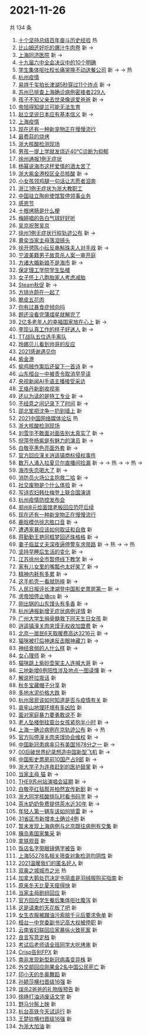 # 2021-11-26

共 134 条

<!-- BEGIN -->
<!-- 最后更新时间 Fri Nov 26 2021 11:15:22 GMT+0800 (China Standard Time) -->

1. [十个坚持总结百年奋斗历史经验](https://s.weibo.com//weibo?q=%23%E5%8D%81%E4%B8%AA%E5%9D%9A%E6%8C%81%E6%80%BB%E7%BB%93%E7%99%BE%E5%B9%B4%E5%A5%8B%E6%96%97%E5%8E%86%E5%8F%B2%E7%BB%8F%E9%AA%8C%23&Refer=new_time)
   热
1. [比山姆还好吃的爆汁牛肉卷](https://s.weibo.com//weibo?q=%23%E6%AF%94%E5%B1%B1%E5%A7%86%E8%BF%98%E5%A5%BD%E5%90%83%E7%9A%84%E7%88%86%E6%B1%81%E7%89%9B%E8%82%89%E5%8D%B7%23&Refer=top)
   新 ->
1. [上海同济医院](https://s.weibo.com//weibo?q=%E4%B8%8A%E6%B5%B7%E5%90%8C%E6%B5%8E%E5%8C%BB%E9%99%A2&Refer=top)
   新 ->
1. [十九届六中全会决议中的10个明确](https://s.weibo.com//weibo?q=%23%E5%8D%81%E4%B9%9D%E5%B1%8A%E5%85%AD%E4%B8%AD%E5%85%A8%E4%BC%9A%E5%86%B3%E8%AE%AE%E4%B8%AD%E7%9A%8410%E4%B8%AA%E6%98%8E%E7%A1%AE%23&Refer=top)
1. [学生集体呕吐校长痛哭换不动送餐公司](https://s.weibo.com//weibo?q=%23%E5%AD%A6%E7%94%9F%E9%9B%86%E4%BD%93%E5%91%95%E5%90%90%E6%A0%A1%E9%95%BF%E7%97%9B%E5%93%AD%E6%8D%A2%E4%B8%8D%E5%8A%A8%E9%80%81%E9%A4%90%E5%85%AC%E5%8F%B8%23&Refer=top)
   新 -> -> 热
1. [杭州疫情](https://s.weibo.com//weibo?q=%E6%9D%AD%E5%B7%9E%E7%96%AB%E6%83%85&Refer=top)
1. [易烊千玺拍长津湖5秒穿过11个炸点](https://s.weibo.com//weibo?q=%23%E6%98%93%E7%83%8A%E5%8D%83%E7%8E%BA%E6%8B%8D%E9%95%BF%E6%B4%A5%E6%B9%965%E7%A7%92%E7%A9%BF%E8%BF%8711%E4%B8%AA%E7%82%B8%E7%82%B9%23&Refer=top)
   新 ->
1. [苏州已排查上海确诊病例密接者229人](https://s.weibo.com//weibo?q=%23%E8%8B%8F%E5%B7%9E%E5%B7%B2%E6%8E%92%E6%9F%A5%E4%B8%8A%E6%B5%B7%E7%A1%AE%E8%AF%8A%E7%97%85%E4%BE%8B%E5%AF%86%E6%8E%A5%E8%80%85229%E4%BA%BA%23&Refer=top)
1. [孩子不知父亲去世录像说爱爸爸](https://s.weibo.com//weibo?q=%23%E5%AD%A9%E5%AD%90%E4%B8%8D%E7%9F%A5%E7%88%B6%E4%BA%B2%E5%8E%BB%E4%B8%96%E5%BD%95%E5%83%8F%E8%AF%B4%E7%88%B1%E7%88%B8%E7%88%B8%23&Refer=top)
   新 ->
1. [帝旭得知缇兰可能无法生育](https://s.weibo.com//weibo?q=%23%E5%B8%9D%E6%97%AD%E5%BE%97%E7%9F%A5%E7%BC%87%E5%85%B0%E5%8F%AF%E8%83%BD%E6%97%A0%E6%B3%95%E7%94%9F%E8%82%B2%23&Refer=top)
1. [赵立坚说日本应有基本信义](https://s.weibo.com//weibo?q=%23%E8%B5%B5%E7%AB%8B%E5%9D%9A%E8%AF%B4%E6%97%A5%E6%9C%AC%E5%BA%94%E6%9C%89%E5%9F%BA%E6%9C%AC%E4%BF%A1%E4%B9%89%23&Refer=top)
   新 ->
1. [上海疫情](https://s.weibo.com//weibo?q=%23%E4%B8%8A%E6%B5%B7%E7%96%AB%E6%83%85%23&Refer=top)
1. [现在还有一种新宠物正在慢慢流行](https://s.weibo.com//weibo?q=%E7%8E%B0%E5%9C%A8%E8%BF%98%E6%9C%89%E4%B8%80%E7%A7%8D%E6%96%B0%E5%AE%A0%E7%89%A9%E6%AD%A3%E5%9C%A8%E6%85%A2%E6%85%A2%E6%B5%81%E8%A1%8C&Refer=top)
1. [最费蒜的烧烤](https://s.weibo.com//weibo?q=%23%E6%9C%80%E8%B4%B9%E8%92%9C%E7%9A%84%E7%83%A7%E7%83%A4%23&Refer=top)
1. [浙大核酸检测现场](https://s.weibo.com//weibo?q=%E6%B5%99%E5%A4%A7%E6%A0%B8%E9%85%B8%E6%A3%80%E6%B5%8B%E7%8E%B0%E5%9C%BA&Refer=top)
1. [男孩一提上学就发烧近40℃诊断为抑郁](https://s.weibo.com//weibo?q=%23%E7%94%B7%E5%AD%A9%E4%B8%80%E6%8F%90%E4%B8%8A%E5%AD%A6%E5%B0%B1%E5%8F%91%E7%83%A7%E8%BF%9140%E2%84%83%E8%AF%8A%E6%96%AD%E4%B8%BA%E6%8A%91%E9%83%81%23&Refer=top)
1. [徐州通报1例无症状](https://s.weibo.com//weibo?q=%23%E5%BE%90%E5%B7%9E%E9%80%9A%E6%8A%A51%E4%BE%8B%E6%97%A0%E7%97%87%E7%8A%B6%23&Refer=top)
1. [杨幂说海市这杯爱情的酒太苦了](https://s.weibo.com//weibo?q=%23%E6%9D%A8%E5%B9%82%E8%AF%B4%E6%B5%B7%E5%B8%82%E8%BF%99%E6%9D%AF%E7%88%B1%E6%83%85%E7%9A%84%E9%85%92%E5%A4%AA%E8%8B%A6%E4%BA%86%23&Refer=top)
1. [浙大紫金港校区全员核酸](https://s.weibo.com//weibo?q=%23%E6%B5%99%E5%A4%A7%E7%B4%AB%E9%87%91%E6%B8%AF%E6%A0%A1%E5%8C%BA%E5%85%A8%E5%91%98%E6%A0%B8%E9%85%B8%23&Refer=top)
   新 ->
1. [小女孩领鸡腿一句话让志愿者泪奔](https://s.weibo.com//weibo?q=%23%E5%B0%8F%E5%A5%B3%E5%AD%A9%E9%A2%86%E9%B8%A1%E8%85%BF%E4%B8%80%E5%8F%A5%E8%AF%9D%E8%AE%A9%E5%BF%97%E6%84%BF%E8%80%85%E6%B3%AA%E5%A5%94%23&Refer=top)
1. [浙江1例无症状为浙大教职工](https://s.weibo.com//weibo?q=%23%E6%B5%99%E6%B1%9F1%E4%BE%8B%E6%97%A0%E7%97%87%E7%8A%B6%E4%B8%BA%E6%B5%99%E5%A4%A7%E6%95%99%E8%81%8C%E5%B7%A5%23&Refer=top)
1. [中国驻立陶宛使馆暂停领事业务](https://s.weibo.com//weibo?q=%23%E4%B8%AD%E5%9B%BD%E9%A9%BB%E7%AB%8B%E9%99%B6%E5%AE%9B%E4%BD%BF%E9%A6%86%E6%9A%82%E5%81%9C%E9%A2%86%E4%BA%8B%E4%B8%9A%E5%8A%A1%23&Refer=top)
1. [感恩节](https://s.weibo.com//weibo?q=%E6%84%9F%E6%81%A9%E8%8A%82&Refer=top)
1. [十根烤肠是什么梗](https://s.weibo.com//weibo?q=%23%E5%8D%81%E6%A0%B9%E7%83%A4%E8%82%A0%E6%98%AF%E4%BB%80%E4%B9%88%E6%A2%97%23&Refer=top)
1. [梅婷唱的告白气球好好听](https://s.weibo.com//weibo?q=%23%E6%A2%85%E5%A9%B7%E5%94%B1%E7%9A%84%E5%91%8A%E7%99%BD%E6%B0%94%E7%90%83%E5%A5%BD%E5%A5%BD%E5%90%AC%23&Refer=top)
1. [吴京祝贺吴京](https://s.weibo.com//weibo?q=%23%E5%90%B4%E4%BA%AC%E7%A5%9D%E8%B4%BA%E5%90%B4%E4%BA%AC%23&Refer=top)
1. [徐州1例无症状行程轨迹公布](https://s.weibo.com//weibo?q=%23%E5%BE%90%E5%B7%9E1%E4%BE%8B%E6%97%A0%E7%97%87%E7%8A%B6%E8%A1%8C%E7%A8%8B%E8%BD%A8%E8%BF%B9%E5%85%AC%E5%B8%83%23&Refer=top)
   新 ->
1. [黄奕当家主母落泪镜头](https://s.weibo.com//weibo?q=%23%E9%BB%84%E5%A5%95%E5%BD%93%E5%AE%B6%E4%B8%BB%E6%AF%8D%E8%90%BD%E6%B3%AA%E9%95%9C%E5%A4%B4%23&Refer=top)
1. [徐开骋陈小纭反串斛珠夫人对手戏](https://s.weibo.com//weibo?q=%23%E5%BE%90%E5%BC%80%E9%AA%8B%E9%99%88%E5%B0%8F%E7%BA%AD%E5%8F%8D%E4%B8%B2%E6%96%9B%E7%8F%A0%E5%A4%AB%E4%BA%BA%E5%AF%B9%E6%89%8B%E6%88%8F%23&Refer=top)
   新 ->
1. [宁波美籍男子故意杀人案一审开庭](https://s.weibo.com//weibo?q=%23%E5%AE%81%E6%B3%A2%E7%BE%8E%E7%B1%8D%E7%94%B7%E5%AD%90%E6%95%85%E6%84%8F%E6%9D%80%E4%BA%BA%E6%A1%88%E4%B8%80%E5%AE%A1%E5%BC%80%E5%BA%AD%23&Refer=top)
1. [方诸大婚新娘不是海市](https://s.weibo.com//weibo?q=%23%E6%96%B9%E8%AF%B8%E5%A4%A7%E5%A9%9A%E6%96%B0%E5%A8%98%E4%B8%8D%E6%98%AF%E6%B5%B7%E5%B8%82%23&Refer=top)
   新 ->
1. [保定理工学院学生坠楼](https://s.weibo.com//weibo?q=%E4%BF%9D%E5%AE%9A%E7%90%86%E5%B7%A5%E5%AD%A6%E9%99%A2%E5%AD%A6%E7%94%9F%E5%9D%A0%E6%A5%BC&Refer=top)
1. [女子怀上八胞胎家人考虑减胎](https://s.weibo.com//weibo?q=%23%E5%A5%B3%E5%AD%90%E6%80%80%E4%B8%8A%E5%85%AB%E8%83%9E%E8%83%8E%E5%AE%B6%E4%BA%BA%E8%80%83%E8%99%91%E5%87%8F%E8%83%8E%23&Refer=top)
1. [Steam秋促](https://s.weibo.com//weibo?q=%23Steam%E7%A7%8B%E4%BF%83%23&Refer=top)
   新 ->
1. [方琦许蔚在一起了](https://s.weibo.com//weibo?q=%23%E6%96%B9%E7%90%A6%E8%AE%B8%E8%94%9A%E5%9C%A8%E4%B8%80%E8%B5%B7%E4%BA%86%23&Refer=top)
1. [脆皮五花肉](https://s.weibo.com//weibo?q=%23%E8%84%86%E7%9A%AE%E4%BA%94%E8%8A%B1%E8%82%89%23&Refer=top)
1. [你有过暴食症倾向吗](https://s.weibo.com//weibo?q=%23%E4%BD%A0%E6%9C%89%E8%BF%87%E6%9A%B4%E9%A3%9F%E7%97%87%E5%80%BE%E5%90%91%E5%90%97%23&Refer=top)
1. [题还没看完蒲熠星就解完了](https://s.weibo.com//weibo?q=%23%E9%A2%98%E8%BF%98%E6%B2%A1%E7%9C%8B%E5%AE%8C%E8%92%B2%E7%86%A0%E6%98%9F%E5%B0%B1%E8%A7%A3%E5%AE%8C%E4%BA%86%23&Refer=top)
1. [2亿多老年人的幸福国家放在心上](https://s.weibo.com//weibo?q=%232%E4%BA%BF%E5%A4%9A%E8%80%81%E5%B9%B4%E4%BA%BA%E7%9A%84%E5%B9%B8%E7%A6%8F%E5%9B%BD%E5%AE%B6%E6%94%BE%E5%9C%A8%E5%BF%83%E4%B8%8A%23&Refer=top)
   新 ->
1. [李现认真工作的样子好迷人](https://s.weibo.com//weibo?q=%23%E6%9D%8E%E7%8E%B0%E8%AE%A4%E7%9C%9F%E5%B7%A5%E4%BD%9C%E7%9A%84%E6%A0%B7%E5%AD%90%E5%A5%BD%E8%BF%B7%E4%BA%BA%23&Refer=top)
   新 ->
1. [TT战队五位选手离队](https://s.weibo.com//weibo?q=%23TT%E6%88%98%E9%98%9F%E4%BA%94%E4%BD%8D%E9%80%89%E6%89%8B%E7%A6%BB%E9%98%9F%23&Refer=top)
1. [玲娜贝儿看到帅哥的反应](https://s.weibo.com//weibo?q=%23%E7%8E%B2%E5%A8%9C%E8%B4%9D%E5%84%BF%E7%9C%8B%E5%88%B0%E5%B8%85%E5%93%A5%E7%9A%84%E5%8F%8D%E5%BA%94%23&Refer=top)
1. [2021感谢遇见你](https://s.weibo.com//weibo?q=%232021%E6%84%9F%E8%B0%A2%E9%81%87%E8%A7%81%E4%BD%A0%23&Refer=top)
1. [紫金港](https://s.weibo.com//weibo?q=%E7%B4%AB%E9%87%91%E6%B8%AF&Refer=top)
1. [偷鸡贼作案后还留下一首诗](https://s.weibo.com//weibo?q=%23%E5%81%B7%E9%B8%A1%E8%B4%BC%E4%BD%9C%E6%A1%88%E5%90%8E%E8%BF%98%E7%95%99%E4%B8%8B%E4%B8%80%E9%A6%96%E8%AF%97%23&Refer=top)
   新 ->
1. [山东桓台一中被责令取消早早读](https://s.weibo.com//weibo?q=%23%E5%B1%B1%E4%B8%9C%E6%A1%93%E5%8F%B0%E4%B8%80%E4%B8%AD%E8%A2%AB%E8%B4%A3%E4%BB%A4%E5%8F%96%E6%B6%88%E6%97%A9%E6%97%A9%E8%AF%BB%23&Refer=top)
1. [央视新闻AI手语主播接受采访](https://s.weibo.com//weibo?q=%23%E5%A4%AE%E8%A7%86%E6%96%B0%E9%97%BBAI%E6%89%8B%E8%AF%AD%E4%B8%BB%E6%92%AD%E6%8E%A5%E5%8F%97%E9%87%87%E8%AE%BF%23&Refer=top)
1. [王珞丹新剧收视率](https://s.weibo.com//weibo?q=%23%E7%8E%8B%E7%8F%9E%E4%B8%B9%E6%96%B0%E5%89%A7%E6%94%B6%E8%A7%86%E7%8E%87%23&Refer=top)
1. [还以为读的是特工专业](https://s.weibo.com//weibo?q=%23%E8%BF%98%E4%BB%A5%E4%B8%BA%E8%AF%BB%E7%9A%84%E6%98%AF%E7%89%B9%E5%B7%A5%E4%B8%93%E4%B8%9A%23&Refer=top)
   新 ->
1. [不经意之间记录下了时间](https://s.weibo.com//weibo?q=%23%E4%B8%8D%E7%BB%8F%E6%84%8F%E4%B9%8B%E9%97%B4%E8%AE%B0%E5%BD%95%E4%B8%8B%E4%BA%86%E6%97%B6%E9%97%B4%23&Refer=top)
   新 ->
1. [邵北笙把沈争一扔到墙上](https://s.weibo.com//weibo?q=%23%E9%82%B5%E5%8C%97%E7%AC%99%E6%8A%8A%E6%B2%88%E4%BA%89%E4%B8%80%E6%89%94%E5%88%B0%E5%A2%99%E4%B8%8A%23&Refer=top)
   新
1. [2021中国网络媒体论坛](https://s.weibo.com//weibo?q=%232021%E4%B8%AD%E5%9B%BD%E7%BD%91%E7%BB%9C%E5%AA%92%E4%BD%93%E8%AE%BA%E5%9D%9B%23&Refer=new_time)
   热
1. [浙大核酸检测现场](https://s.weibo.com//weibo?q=%23%E6%B5%99%E5%A4%A7%E6%A0%B8%E9%85%B8%E6%A3%80%E6%B5%8B%E7%8E%B0%E5%9C%BA%23&Refer=top)
1. [刘雪华不敢面对面告别太真实了](https://s.weibo.com//weibo?q=%23%E5%88%98%E9%9B%AA%E5%8D%8E%E4%B8%8D%E6%95%A2%E9%9D%A2%E5%AF%B9%E9%9D%A2%E5%91%8A%E5%88%AB%E5%A4%AA%E7%9C%9F%E5%AE%9E%E4%BA%86%23&Refer=top)
   新 ->
1. [倪萍夸杨紫是有魅力的演员](https://s.weibo.com//weibo?q=%23%E5%80%AA%E8%90%8D%E5%A4%B8%E6%9D%A8%E7%B4%AB%E6%98%AF%E6%9C%89%E9%AD%85%E5%8A%9B%E7%9A%84%E6%BC%94%E5%91%98%23&Refer=top)
   新 ->
1. [白敬亭黑色亮面外套](https://s.weibo.com//weibo?q=%23%E7%99%BD%E6%95%AC%E4%BA%AD%E9%BB%91%E8%89%B2%E4%BA%AE%E9%9D%A2%E5%A4%96%E5%A5%97%23&Refer=top)
   新 ->
1. [官方回应潼关逍遥镇商标侵权事件](https://s.weibo.com//weibo?q=%23%E5%AE%98%E6%96%B9%E5%9B%9E%E5%BA%94%E6%BD%BC%E5%85%B3%E9%80%8D%E9%81%A5%E9%95%87%E5%95%86%E6%A0%87%E4%BE%B5%E6%9D%83%E4%BA%8B%E4%BB%B6%23&Refer=top)
1. [数万人涌入拉夏贝尔直播间捡漏](https://s.weibo.com//weibo?q=%23%E6%95%B0%E4%B8%87%E4%BA%BA%E6%B6%8C%E5%85%A5%E6%8B%89%E5%A4%8F%E8%B4%9D%E5%B0%94%E7%9B%B4%E6%92%AD%E9%97%B4%E6%8D%A1%E6%BC%8F%23&Refer=top)
   新 -> -> 热 -> -> 热 ->
1. [海市失恋喝大了](https://s.weibo.com//weibo?q=%23%E6%B5%B7%E5%B8%82%E5%A4%B1%E6%81%8B%E5%96%9D%E5%A4%A7%E4%BA%86%23&Refer=top)
   新 ->
1. [消防员火场公主抱救二哈](https://s.weibo.com//weibo?q=%23%E6%B6%88%E9%98%B2%E5%91%98%E7%81%AB%E5%9C%BA%E5%85%AC%E4%B8%BB%E6%8A%B1%E6%95%91%E4%BA%8C%E5%93%88%23&Refer=top)
   新 ->
1. [社交废物是个什么体验](https://s.weibo.com//weibo?q=%23%E7%A4%BE%E4%BA%A4%E5%BA%9F%E7%89%A9%E6%98%AF%E4%B8%AA%E4%BB%80%E4%B9%88%E4%BD%93%E9%AA%8C%23&Refer=top)
   新 ->
1. [写诗农妇韩仕梅登上联合国演讲](https://s.weibo.com//weibo?q=%23%E5%86%99%E8%AF%97%E5%86%9C%E5%A6%87%E9%9F%A9%E4%BB%95%E6%A2%85%E7%99%BB%E4%B8%8A%E8%81%94%E5%90%88%E5%9B%BD%E6%BC%94%E8%AE%B2%23&Refer=top)
1. [杭州疫情防控发布会](https://s.weibo.com//weibo?q=%23%E6%9D%AD%E5%B7%9E%E7%96%AB%E6%83%85%E9%98%B2%E6%8E%A7%E5%8F%91%E5%B8%83%E4%BC%9A%23&Refer=top)
1. [郑州8元烩面馆老板回应恐吓后续](https://s.weibo.com//weibo?q=%23%E9%83%91%E5%B7%9E8%E5%85%83%E7%83%A9%E9%9D%A2%E9%A6%86%E8%80%81%E6%9D%BF%E5%9B%9E%E5%BA%94%E6%81%90%E5%90%93%E5%90%8E%E7%BB%AD%23&Refer=top)
1. [现在还有一种新宠物正在慢慢流行](https://s.weibo.com//weibo?q=%23%E7%8E%B0%E5%9C%A8%E8%BF%98%E6%9C%89%E4%B8%80%E7%A7%8D%E6%96%B0%E5%AE%A0%E7%89%A9%E6%AD%A3%E5%9C%A8%E6%85%A2%E6%85%A2%E6%B5%81%E8%A1%8C%23&Refer=top)
1. [鹿晗模仿徐志胜口音](https://s.weibo.com//weibo?q=%23%E9%B9%BF%E6%99%97%E6%A8%A1%E4%BB%BF%E5%BE%90%E5%BF%97%E8%83%9C%E5%8F%A3%E9%9F%B3%23&Refer=top)
   新 ->
1. [遭遇家暴应该如何取证和自救](https://s.weibo.com//weibo?q=%23%E9%81%AD%E9%81%87%E5%AE%B6%E6%9A%B4%E5%BA%94%E8%AF%A5%E5%A6%82%E4%BD%95%E5%8F%96%E8%AF%81%E5%92%8C%E8%87%AA%E6%95%91%23&Refer=top)
   新
1. [蒋勤勤王艳同框梦回还珠格格](https://s.weibo.com//weibo?q=%23%E8%92%8B%E5%8B%A4%E5%8B%A4%E7%8E%8B%E8%89%B3%E5%90%8C%E6%A1%86%E6%A2%A6%E5%9B%9E%E8%BF%98%E7%8F%A0%E6%A0%BC%E6%A0%BC%23&Refer=top)
   新 ->
1. [妻子临盆丈夫深夜逼停警车求带路](https://s.weibo.com//weibo?q=%23%E5%A6%BB%E5%AD%90%E4%B8%B4%E7%9B%86%E4%B8%88%E5%A4%AB%E6%B7%B1%E5%A4%9C%E9%80%BC%E5%81%9C%E8%AD%A6%E8%BD%A6%E6%B1%82%E5%B8%A6%E8%B7%AF%23&Refer=top)
   新 -> 热 -> -> 热
1. [坚持早睡后生活的变化](https://s.weibo.com//weibo?q=%23%E5%9D%9A%E6%8C%81%E6%97%A9%E7%9D%A1%E5%90%8E%E7%94%9F%E6%B4%BB%E7%9A%84%E5%8F%98%E5%8C%96%23&Refer=top)
   新 ->
1. [江苏徐州全市暂停线下教学](https://s.weibo.com//weibo?q=%23%E6%B1%9F%E8%8B%8F%E5%BE%90%E5%B7%9E%E5%85%A8%E5%B8%82%E6%9A%82%E5%81%9C%E7%BA%BF%E4%B8%8B%E6%95%99%E5%AD%A6%23&Refer=top)
   新 ->
1. [家有儿女里的嘴瓢也太好笑了](https://s.weibo.com//weibo?q=%23%E5%AE%B6%E6%9C%89%E5%84%BF%E5%A5%B3%E9%87%8C%E7%9A%84%E5%98%B4%E7%93%A2%E4%B9%9F%E5%A4%AA%E5%A5%BD%E7%AC%91%E4%BA%86%23&Refer=top)
   新 ->
1. [精神内耗有多累](https://s.weibo.com//weibo?q=%23%E7%B2%BE%E7%A5%9E%E5%86%85%E8%80%97%E6%9C%89%E5%A4%9A%E7%B4%AF%23&Refer=top)
   新 ->
1. [这手机壳一看就防摔](https://s.weibo.com//weibo?q=%23%E8%BF%99%E6%89%8B%E6%9C%BA%E5%A3%B3%E4%B8%80%E7%9C%8B%E5%B0%B1%E9%98%B2%E6%91%94%23&Refer=top)
   新 ->
1. [人民日报评长津湖登中国影史票房第一](https://s.weibo.com//weibo?q=%23%E4%BA%BA%E6%B0%91%E6%97%A5%E6%8A%A5%E8%AF%84%E9%95%BF%E6%B4%A5%E6%B9%96%E7%99%BB%E4%B8%AD%E5%9B%BD%E5%BD%B1%E5%8F%B2%E7%A5%A8%E6%88%BF%E7%AC%AC%E4%B8%80%23&Refer=top)
   新 ->
1. [求帝旭停止嗑cp](https://s.weibo.com//weibo?q=%23%E6%B1%82%E5%B8%9D%E6%97%AD%E5%81%9C%E6%AD%A2%E5%97%91cp%23&Refer=top)
   新 ->
1. [刚出锅的山东馒头有多香](https://s.weibo.com//weibo?q=%23%E5%88%9A%E5%87%BA%E9%94%85%E7%9A%84%E5%B1%B1%E4%B8%9C%E9%A6%92%E5%A4%B4%E6%9C%89%E5%A4%9A%E9%A6%99%23&Refer=top)
   新 ->
1. [杭州通报新增无症状病例详情](https://s.weibo.com//weibo?q=%23%E6%9D%AD%E5%B7%9E%E9%80%9A%E6%8A%A5%E6%96%B0%E5%A2%9E%E6%97%A0%E7%97%87%E7%8A%B6%E7%97%85%E4%BE%8B%E8%AF%A6%E6%83%85%23&Refer=top)
   新
1. [广州大学生捐骨髓救下同天生日女孩](https://s.weibo.com//weibo?q=%23%E5%B9%BF%E5%B7%9E%E5%A4%A7%E5%AD%A6%E7%94%9F%E6%8D%90%E9%AA%A8%E9%AB%93%E6%95%91%E4%B8%8B%E5%90%8C%E5%A4%A9%E7%94%9F%E6%97%A5%E5%A5%B3%E5%AD%A9%23&Refer=top)
   新
1. [逍遥镇潼关肉夹馍无权收加盟费](https://s.weibo.com//weibo?q=%23%E9%80%8D%E9%81%A5%E9%95%87%E6%BD%BC%E5%85%B3%E8%82%89%E5%A4%B9%E9%A6%8D%E6%97%A0%E6%9D%83%E6%94%B6%E5%8A%A0%E7%9B%9F%E8%B4%B9%23&Refer=top)
   新 ->
1. [北京一居民6天取暖费高达3216元](https://s.weibo.com//weibo?q=%23%E5%8C%97%E4%BA%AC%E4%B8%80%E5%B1%85%E6%B0%916%E5%A4%A9%E5%8F%96%E6%9A%96%E8%B4%B9%E9%AB%98%E8%BE%BE3216%E5%85%83%23&Refer=top)
   新 ->
1. [猫咪被打后神速反击眼神藏刀](https://s.weibo.com//weibo?q=%23%E7%8C%AB%E5%92%AA%E8%A2%AB%E6%89%93%E5%90%8E%E7%A5%9E%E9%80%9F%E5%8F%8D%E5%87%BB%E7%9C%BC%E7%A5%9E%E8%97%8F%E5%88%80%23&Refer=top)
   新 ->
1. [神经衰弱的人什么样](https://s.weibo.com//weibo?q=%23%E7%A5%9E%E7%BB%8F%E8%A1%B0%E5%BC%B1%E7%9A%84%E4%BA%BA%E4%BB%80%E4%B9%88%E6%A0%B7%23&Refer=top)
   新 ->
1. [女心理师](https://s.weibo.com//weibo?q=%E5%A5%B3%E5%BF%83%E7%90%86%E5%B8%88&Refer=top)
   新 ->
1. [猫咪跳上紫砂壶架主人连喊大哥](https://s.weibo.com//weibo?q=%23%E7%8C%AB%E5%92%AA%E8%B7%B3%E4%B8%8A%E7%B4%AB%E7%A0%82%E5%A3%B6%E6%9E%B6%E4%B8%BB%E4%BA%BA%E8%BF%9E%E5%96%8A%E5%A4%A7%E5%93%A5%23&Refer=top)
   新 ->
1. [三地新增6例阳性涉及地点一图读懂](https://s.weibo.com//weibo?q=%23%E4%B8%89%E5%9C%B0%E6%96%B0%E5%A2%9E6%E4%BE%8B%E9%98%B3%E6%80%A7%E6%B6%89%E5%8F%8A%E5%9C%B0%E7%82%B9%E4%B8%80%E5%9B%BE%E8%AF%BB%E6%87%82%23&Refer=top)
   新 ->
1. [解说杯垃圾话](https://s.weibo.com//weibo?q=%23%E8%A7%A3%E8%AF%B4%E6%9D%AF%E5%9E%83%E5%9C%BE%E8%AF%9D%23&Refer=top)
   新
1. [秋冬宝藏帽子分享](https://s.weibo.com//weibo?q=%23%E7%A7%8B%E5%86%AC%E5%AE%9D%E8%97%8F%E5%B8%BD%E5%AD%90%E5%88%86%E4%BA%AB%23&Refer=top)
   新
1. [多地水泥价格大跌](https://s.weibo.com//weibo?q=%23%E5%A4%9A%E5%9C%B0%E6%B0%B4%E6%B3%A5%E4%BB%B7%E6%A0%BC%E5%A4%A7%E8%B7%8C%23&Refer=top)
   新
1. [杭州居民该如何知道是否与疫情有关](https://s.weibo.com//weibo?q=%23%E6%9D%AD%E5%B7%9E%E5%B1%85%E6%B0%91%E8%AF%A5%E5%A6%82%E4%BD%95%E7%9F%A5%E9%81%93%E6%98%AF%E5%90%A6%E4%B8%8E%E7%96%AB%E6%83%85%E6%9C%89%E5%85%B3%23&Refer=top)
   新
1. [哀牢山地理环境有多凶险](https://s.weibo.com//weibo?q=%23%E5%93%80%E7%89%A2%E5%B1%B1%E5%9C%B0%E7%90%86%E7%8E%AF%E5%A2%83%E6%9C%89%E5%A4%9A%E5%87%B6%E9%99%A9%23&Refer=top)
   新
1. [面对家庭暴力要勇敢说不](https://s.weibo.com//weibo?q=%23%E9%9D%A2%E5%AF%B9%E5%AE%B6%E5%BA%AD%E6%9A%B4%E5%8A%9B%E8%A6%81%E5%8B%87%E6%95%A2%E8%AF%B4%E4%B8%8D%23&Refer=top)
   新
1. [老人坠楼倒挂窗台女孩紧抱半小时](https://s.weibo.com//weibo?q=%23%E8%80%81%E4%BA%BA%E5%9D%A0%E6%A5%BC%E5%80%92%E6%8C%82%E7%AA%97%E5%8F%B0%E5%A5%B3%E5%AD%A9%E7%B4%A7%E6%8A%B1%E5%8D%8A%E5%B0%8F%E6%97%B6%23&Refer=top)
   新 ->
1. [上海一确诊病例在京轨迹公布](https://s.weibo.com//weibo?q=%23%E4%B8%8A%E6%B5%B7%E4%B8%80%E7%A1%AE%E8%AF%8A%E7%97%85%E4%BE%8B%E5%9C%A8%E4%BA%AC%E8%BD%A8%E8%BF%B9%E5%85%AC%E5%B8%83%23&Refer=top)
   新 -> 热
1. [官方叫停潼关肉夹馍协会维权](https://s.weibo.com//weibo?q=%23%E5%AE%98%E6%96%B9%E5%8F%AB%E5%81%9C%E6%BD%BC%E5%85%B3%E8%82%89%E5%A4%B9%E9%A6%8D%E5%8D%8F%E4%BC%9A%E7%BB%B4%E6%9D%83%23&Refer=top)
   新 ->
1. [中国新冠患病率只有美国1678分之一](https://s.weibo.com//weibo?q=%23%E4%B8%AD%E5%9B%BD%E6%96%B0%E5%86%A0%E6%82%A3%E7%97%85%E7%8E%87%E5%8F%AA%E6%9C%89%E7%BE%8E%E5%9B%BD1678%E5%88%86%E4%B9%8B%E4%B8%80%23&Refer=top)
   新 ->
1. [00后破世界纪录想造中国新型飞机](https://s.weibo.com//weibo?q=%2300%E5%90%8E%E7%A0%B4%E4%B8%96%E7%95%8C%E7%BA%AA%E5%BD%95%E6%83%B3%E9%80%A0%E4%B8%AD%E5%9B%BD%E6%96%B0%E5%9E%8B%E9%A3%9E%E6%9C%BA%23&Refer=top)
   新 ->
1. [中国影史票房前10国产占9部](https://s.weibo.com//weibo?q=%23%E4%B8%AD%E5%9B%BD%E5%BD%B1%E5%8F%B2%E7%A5%A8%E6%88%BF%E5%89%8D10%E5%9B%BD%E4%BA%A7%E5%8D%A09%E9%83%A8%23&Refer=top)
   新 ->
1. [浙大学子为连夜赶到的医护鼓掌](https://s.weibo.com//weibo?q=%23%E6%B5%99%E5%A4%A7%E5%AD%A6%E5%AD%90%E4%B8%BA%E8%BF%9E%E5%A4%9C%E8%B5%B6%E5%88%B0%E7%9A%84%E5%8C%BB%E6%8A%A4%E9%BC%93%E6%8E%8C%23&Refer=top)
   新 ->
1. [当家主母 猫](https://s.weibo.com//weibo?q=%E5%BD%93%E5%AE%B6%E4%B8%BB%E6%AF%8D%20%E7%8C%AB&Refer=top)
   新 ->
1. [THE9苏州站演唱会延期](https://s.weibo.com//weibo?q=%23THE9%E8%8B%8F%E5%B7%9E%E7%AB%99%E6%BC%94%E5%94%B1%E4%BC%9A%E5%BB%B6%E6%9C%9F%23&Refer=top)
   新 ->
1. [白敬亭红毯帮井柏然宣传新剧](https://s.weibo.com//weibo?q=%23%E7%99%BD%E6%95%AC%E4%BA%AD%E7%BA%A2%E6%AF%AF%E5%B8%AE%E4%BA%95%E6%9F%8F%E7%84%B6%E5%AE%A3%E4%BC%A0%E6%96%B0%E5%89%A7%23&Refer=top)
   新 ->
1. [浙大同学核酸排队时看书码字](https://s.weibo.com//weibo?q=%23%E6%B5%99%E5%A4%A7%E5%90%8C%E5%AD%A6%E6%A0%B8%E9%85%B8%E6%8E%92%E9%98%9F%E6%97%B6%E7%9C%8B%E4%B9%A6%E7%A0%81%E5%AD%97%23&Refer=top)
   新 ->
1. [茶水奶奶免费提供茶水近30年](https://s.weibo.com//weibo?q=%23%E8%8C%B6%E6%B0%B4%E5%A5%B6%E5%A5%B6%E5%85%8D%E8%B4%B9%E6%8F%90%E4%BE%9B%E8%8C%B6%E6%B0%B4%E8%BF%9130%E5%B9%B4%23&Refer=top)
   新 ->
1. [年轻人第一辆车该如何排雷](https://s.weibo.com//weibo?q=%23%E5%B9%B4%E8%BD%BB%E4%BA%BA%E7%AC%AC%E4%B8%80%E8%BE%86%E8%BD%A6%E8%AF%A5%E5%A6%82%E4%BD%95%E6%8E%92%E9%9B%B7%23&Refer=top)
   新 ->
1. [31省区市新增本土确诊4例](https://s.weibo.com//weibo?q=%2331%E7%9C%81%E5%8C%BA%E5%B8%82%E6%96%B0%E5%A2%9E%E6%9C%AC%E5%9C%9F%E7%A1%AE%E8%AF%8A4%E4%BE%8B%23&Refer=top)
   新
1. [暂未发现上海病例与北京既往病例有交集](https://s.weibo.com//weibo?q=%23%E6%9A%82%E6%9C%AA%E5%8F%91%E7%8E%B0%E4%B8%8A%E6%B5%B7%E7%97%85%E4%BE%8B%E4%B8%8E%E5%8C%97%E4%BA%AC%E6%97%A2%E5%BE%80%E7%97%85%E4%BE%8B%E6%9C%89%E4%BA%A4%E9%9B%86%23&Refer=top)
   新
1. [胰岛素国家集采](https://s.weibo.com//weibo?q=%23%E8%83%B0%E5%B2%9B%E7%B4%A0%E5%9B%BD%E5%AE%B6%E9%9B%86%E9%87%87%23&Refer=top)
   新
1. [拿铁观音](https://s.weibo.com//weibo?q=%23%E6%8B%BF%E9%93%81%E8%A7%82%E9%9F%B3%23&Refer=top)
   新
1. [饭店名字带眼镜俩字被告](https://s.weibo.com//weibo?q=%23%E9%A5%AD%E5%BA%97%E5%90%8D%E5%AD%97%E5%B8%A6%E7%9C%BC%E9%95%9C%E4%BF%A9%E5%AD%97%E8%A2%AB%E5%91%8A%23&Refer=top)
   新
1. [上海55278名相关筛查对象检测均阴性](https://s.weibo.com//weibo?q=%23%E4%B8%8A%E6%B5%B755278%E5%90%8D%E7%9B%B8%E5%85%B3%E7%AD%9B%E6%9F%A5%E5%AF%B9%E8%B1%A1%E6%A3%80%E6%B5%8B%E5%9D%87%E9%98%B4%E6%80%A7%23&Refer=top)
   新
1. [2021温暖我们的匿名好人](https://s.weibo.com//weibo?q=%232021%E6%B8%A9%E6%9A%96%E6%88%91%E4%BB%AC%E7%9A%84%E5%8C%BF%E5%90%8D%E5%A5%BD%E4%BA%BA%23&Refer=top)
   新
1. [双奥之城城市之光](https://s.weibo.com//weibo?q=%23%E5%8F%8C%E5%A5%A5%E4%B9%8B%E5%9F%8E%E5%9F%8E%E5%B8%82%E4%B9%8B%E5%85%89%23&Refer=new_time)
   热
1. [加拿大鹅处罚决定书简直是羽绒服购买指南](https://s.weibo.com//weibo?q=%23%E5%8A%A0%E6%8B%BF%E5%A4%A7%E9%B9%85%E5%A4%84%E7%BD%9A%E5%86%B3%E5%AE%9A%E4%B9%A6%E7%AE%80%E7%9B%B4%E6%98%AF%E7%BE%BD%E7%BB%92%E6%9C%8D%E8%B4%AD%E4%B9%B0%E6%8C%87%E5%8D%97%23&Refer=top)
   新
1. [原来冬天比夏天瘦得快](https://s.weibo.com//weibo?q=%23%E5%8E%9F%E6%9D%A5%E5%86%AC%E5%A4%A9%E6%AF%94%E5%A4%8F%E5%A4%A9%E7%98%A6%E5%BE%97%E5%BF%AB%23&Refer=top)
   新
1. [当家主母剧组回应](https://s.weibo.com//weibo?q=%23%E5%BD%93%E5%AE%B6%E4%B8%BB%E6%AF%8D%E5%89%A7%E7%BB%84%E5%9B%9E%E5%BA%94%23&Refer=top)
   新
1. [官方回应学生餐后集体呕吐腹泻](https://s.weibo.com//weibo?q=%23%E5%AE%98%E6%96%B9%E5%9B%9E%E5%BA%94%E5%AD%A6%E7%94%9F%E9%A4%90%E5%90%8E%E9%9B%86%E4%BD%93%E5%91%95%E5%90%90%E8%85%B9%E6%B3%BB%23&Refer=top)
   新
1. [这是请柬的天花板了吧](https://s.weibo.com//weibo?q=%23%E8%BF%99%E6%98%AF%E8%AF%B7%E6%9F%AC%E7%9A%84%E5%A4%A9%E8%8A%B1%E6%9D%BF%E4%BA%86%E5%90%A7%23&Refer=top)
   新
1. [女生衣服被蹭油污索赔千元后要求免单](https://s.weibo.com//weibo?q=%23%E5%A5%B3%E7%94%9F%E8%A1%A3%E6%9C%8D%E8%A2%AB%E8%B9%AD%E6%B2%B9%E6%B1%A1%E7%B4%A2%E8%B5%94%E5%8D%83%E5%85%83%E5%90%8E%E8%A6%81%E6%B1%82%E5%85%8D%E5%8D%95%23&Refer=top)
   新
1. [桓台一中党委副书记高大权被停职](https://s.weibo.com//weibo?q=%23%E6%A1%93%E5%8F%B0%E4%B8%80%E4%B8%AD%E5%85%9A%E5%A7%94%E5%89%AF%E4%B9%A6%E8%AE%B0%E9%AB%98%E5%A4%A7%E6%9D%83%E8%A2%AB%E5%81%9C%E8%81%8C%23&Refer=top)
   新
1. [云南省妇联回应家暴纵火致死案](https://s.weibo.com//weibo?q=%23%E4%BA%91%E5%8D%97%E7%9C%81%E5%A6%87%E8%81%94%E5%9B%9E%E5%BA%94%E5%AE%B6%E6%9A%B4%E7%BA%B5%E7%81%AB%E8%87%B4%E6%AD%BB%E6%A1%88%23&Refer=top)
   新
1. [良言写意定档](https://s.weibo.com//weibo?q=%23%E8%89%AF%E8%A8%80%E5%86%99%E6%84%8F%E5%AE%9A%E6%A1%A3%23&Refer=top)
   新
1. [考试后老师请全班同学大吃烤串](https://s.weibo.com//weibo?q=%23%E8%80%83%E8%AF%95%E5%90%8E%E8%80%81%E5%B8%88%E8%AF%B7%E5%85%A8%E7%8F%AD%E5%90%8C%E5%AD%A6%E5%A4%A7%E5%90%83%E7%83%A4%E4%B8%B2%23&Refer=top)
   新
1. [Crisp告别FPX](https://s.weibo.com//weibo?q=%23Crisp%E5%91%8A%E5%88%ABFPX%23&Refer=top)
   新
1. [南非发现新型新冠病毒变异株](https://s.weibo.com//weibo?q=%23%E5%8D%97%E9%9D%9E%E5%8F%91%E7%8E%B0%E6%96%B0%E5%9E%8B%E6%96%B0%E5%86%A0%E7%97%85%E6%AF%92%E5%8F%98%E5%BC%82%E6%A0%AA%23&Refer=top)
   新
1. [外交部回应刚果金2名中国公民死亡](https://s.weibo.com//weibo?q=%23%E5%A4%96%E4%BA%A4%E9%83%A8%E5%9B%9E%E5%BA%94%E5%88%9A%E6%9E%9C%E9%87%912%E5%90%8D%E4%B8%AD%E5%9B%BD%E5%85%AC%E6%B0%91%E6%AD%BB%E4%BA%A1%23&Refer=top)
   新
1. [印小天的冬奥舞蹈](https://s.weibo.com//weibo?q=%E5%8D%B0%E5%B0%8F%E5%A4%A9%E7%9A%84%E5%86%AC%E5%A5%A5%E8%88%9E%E8%B9%88&Refer=top)
   新
1. [孙颖莎横扫晋级16强](https://s.weibo.com//weibo?q=%23%E5%AD%99%E9%A2%96%E8%8E%8E%E6%A8%AA%E6%89%AB%E6%99%8B%E7%BA%A716%E5%BC%BA%23&Refer=top)
   新
1. [误杀2爸爸的礼物版预告](https://s.weibo.com//weibo?q=%23%E8%AF%AF%E6%9D%802%E7%88%B8%E7%88%B8%E7%9A%84%E7%A4%BC%E7%89%A9%E7%89%88%E9%A2%84%E5%91%8A%23&Refer=top)
   新
1. [徐峥打油诗废话文学](https://s.weibo.com//weibo?q=%23%E5%BE%90%E5%B3%A5%E6%89%93%E6%B2%B9%E8%AF%97%E5%BA%9F%E8%AF%9D%E6%96%87%E5%AD%A6%23&Refer=top)
   新
1. [野马分鬃上映](https://s.weibo.com//weibo?q=%E9%87%8E%E9%A9%AC%E5%88%86%E9%AC%83%E4%B8%8A%E6%98%A0&Refer=top)
   新
1. [杭台高铁今天试运行](https://s.weibo.com//weibo?q=%23%E6%9D%AD%E5%8F%B0%E9%AB%98%E9%93%81%E4%BB%8A%E5%A4%A9%E8%AF%95%E8%BF%90%E8%A1%8C%23&Refer=top)
   新
1. [王楚钦横扫晋级16强](https://s.weibo.com//weibo?q=%23%E7%8E%8B%E6%A5%9A%E9%92%A6%E6%A8%AA%E6%89%AB%E6%99%8B%E7%BA%A716%E5%BC%BA%23&Refer=top)
   新
1. [为浙大加油](https://s.weibo.com//weibo?q=%23%E4%B8%BA%E6%B5%99%E5%A4%A7%E5%8A%A0%E6%B2%B9%23&Refer=top)
   新

<!-- END -->
